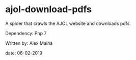 # ajol-download-pdfs
A spider that crawls the AJOL website and downloads pdfs.

Dependency: Php 7

Written by: Alex Maina

date: 06-02-2019
